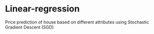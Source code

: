 # Linear-regression
Price prediction of house based on  different attributes using Stochastic Gradient Descent (SGD)
